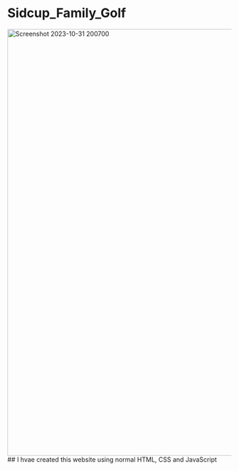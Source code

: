 # Sidcup_Family_Golf
 <img width="958" alt="Screenshot 2023-10-31 200700" src="https://github.com/suman-3/Sidcup_Family_Golf/assets/136931230/9ab05429-8f8e-4bd1-b03b-e474e71786ad">
## I hvae created this website using normal HTML, CSS and JavaScript

